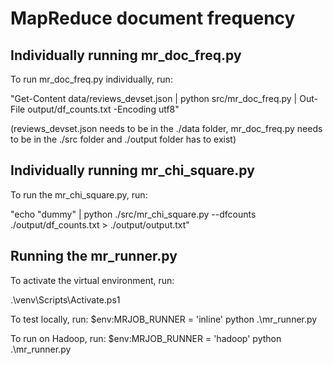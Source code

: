 # MapReduce document frequency


## Individually running mr_doc_freq.py
To run mr_doc_freq.py individually, run:

"Get-Content data/reviews_devset.json | python src/mr_doc_freq.py | Out-File output/df_counts.txt -Encoding utf8" 

(reviews_devset.json needs to be in the ./data folder, mr_doc_freq.py needs to be in the ./src folder and ./output folder has to exist)


## Individually running mr_chi_square.py
To run the mr_chi_square.py, run:

"echo "dummy" | python ./src/mr_chi_square.py --dfcounts ./output/df_counts.txt > ./output/output.txt"

## Running the mr_runner.py
To activate the virtual environment, run:

.\venv\Scripts\Activate.ps1



To test locally, run:
$env:MRJOB_RUNNER = 'inline'
python .\mr_runner.py



To run on Hadoop, run:
$env:MRJOB_RUNNER = 'hadoop'
python .\mr_runner.py